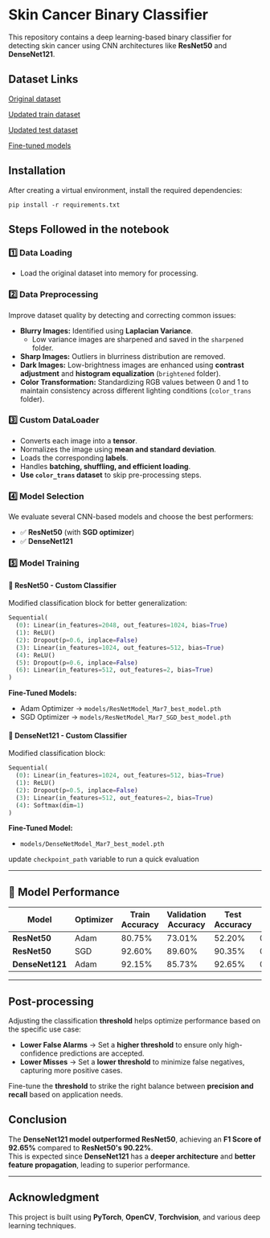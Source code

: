 # Skin Cancer Binary Classifier

This repository contains a deep learning-based binary classifier for detecting skin cancer using CNN architectures like **ResNet50** and **DenseNet121**.  

## Dataset Links  

[Original dataset](https://d4h9zj04.na1.hs-sales-engage.com/Ctc/L1+23284/d4H9ZJ04/JlF2-6qcW8wLKSR6lZ3q4V5X7nm6KjQpcW8znnn58l8tL8W6Z7vJs77kHCTW5VWxff4z9182W5RHlXW5Dbj3JW2hdT7B2hCN44W88-KsZ2-C8l7W5fF5Fz61JG_KVxtBHr4wwydbW5PQ1W46mZT77N1JCcXKM9vzZW2-ZG8956_dnlN10s68GV9JJjW2Dtmmy3RnDCSW5KvHXw2NtYWrW2-cD2n5tYfzxVfcr1s28btp6Vrvsv46Zvd_WW2bNBhf8r81cYVQRgHk7XhxDsW2gsV7z38pN3dW8GP86B8dH_cqW6J7VP75gbR5-W93cDQ781jRgpW8fmNBw1-dDt_W6SbRfy2lmdPGVFMjdk7N7bd7W8GWCkT6_DjtCf7DrSj-04)

[Updated train dataset](https://drive.google.com/drive/folders/1Ncs4iVggUj6jYuzvpCHKJD9G_KPy6i3A?usp=drive_link)

[Updated test dataset](https://drive.google.com/drive/folders/1ue9FWiTtxMWSal0eLehFYK5Lh5vtLI8N?usp=sharing)

[Fine-tuned models](https://drive.google.com/drive/folders/1a0vIs98jVATxSJ8FrqTujBRrWIZunzsF?usp=sharing)

## Installation  

After creating a virtual environment, install the required dependencies:  
```
pip install -r requirements.txt
```

## Steps Followed in the notebook

### 1️⃣ Data Loading  
- Load the original dataset into memory for processing.

### 2️⃣ Data Preprocessing  
Improve dataset quality by detecting and correcting common issues:  

- **Blurry Images:** Identified using **Laplacian Variance**.  
  - Low variance images are sharpened and saved in the `sharpened` folder.  
- **Sharp Images:** Outliers in blurriness distribution are removed.  
- **Dark Images:** Low-brightness images are enhanced using **contrast adjustment** and **histogram equalization** (`brightened` folder).  
- **Color Transformation:** Standardizing RGB values between 0 and 1 to maintain consistency across different lighting conditions (`color_trans` folder).  

### 3️⃣ Custom DataLoader  
- Converts each image into a **tensor**.  
- Normalizes the image using **mean and standard deviation**.  
- Loads the corresponding **labels**.  
- Handles **batching, shuffling, and efficient loading**.  
- **Use `color_trans` dataset** to skip pre-processing steps.  

### 4️⃣ Model Selection  
We evaluate several CNN-based models and choose the best performers:  
- ✅ **ResNet50** (with **SGD optimizer**)  
- ✅ **DenseNet121**  

### 5️⃣ Model Training  

#### 🔹 ResNet50 - Custom Classifier  
Modified classification block for better generalization:  
```python
Sequential(
  (0): Linear(in_features=2048, out_features=1024, bias=True)
  (1): ReLU()
  (2): Dropout(p=0.6, inplace=False)
  (3): Linear(in_features=1024, out_features=512, bias=True)
  (4): ReLU()
  (5): Dropout(p=0.6, inplace=False)
  (6): Linear(in_features=512, out_features=2, bias=True)
)
```
**Fine-Tuned Models:**  
- Adam Optimizer → `models/ResNetModel_Mar7_best_model.pth`  
- SGD Optimizer → `models/ResNetModel_Mar7_SGD_best_model.pth`  

#### 🔹 DenseNet121 - Custom Classifier  
Modified classification block:  
```python
Sequential(
  (0): Linear(in_features=1024, out_features=512, bias=True)
  (1): ReLU()
  (2): Dropout(p=0.5, inplace=False)
  (3): Linear(in_features=512, out_features=2, bias=True)
  (4): Softmax(dim=1)
)
```
**Fine-Tuned Model:**  
- `models/DenseNetModel_Mar7_best_model.pth`

update `checkpoint_path` variable to run a quick evaluation

---

## 🎯 Model Performance  

| Model                  | Optimizer | Train Accuracy | Validation Accuracy | Test Accuracy | Test Loss |
|------------------------|-----------|----------------|----------------------|---------------|-----------|
| **ResNet50**          | Adam      | 80.75%         | 73.01%               | 52.20%        | 0.9361    |
| **ResNet50**          | SGD       | 92.60%         | 89.60%               | 90.35%        | 0.2535    |
| **DenseNet121**       | Adam      | 92.15%         | 85.73%               | 92.65%        | 0.3839    |

---

## Post-processing  

Adjusting the classification **threshold** helps optimize performance based on the specific use case:  

- **Lower False Alarms** → Set a **higher threshold** to ensure only high-confidence predictions are accepted.  
- **Lower Misses** → Set a **lower threshold** to minimize false negatives, capturing more positive cases.  

Fine-tune the **threshold** to strike the right balance between **precision and recall** based on application needs.  

## Conclusion  

The **DenseNet121 model outperformed ResNet50**, achieving an **F1 Score of 92.65%** compared to **ResNet50's 90.22%**.  
This is expected since **DenseNet121** has a **deeper architecture** and **better feature propagation**, leading to superior performance.  

---

## Acknowledgment  

This project is built using **PyTorch**, **OpenCV**, **Torchvision**, and various deep learning techniques.  

